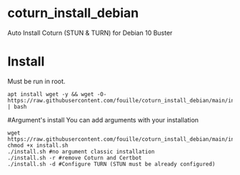 # coturn_install_debian
Auto Install Coturn (STUN &amp; TURN) for Debian 10 Buster

# Install
Must be run in root.
```
apt install wget -y && wget -O- https://raw.githubusercontent.com/fouille/coturn_install_debian/main/install.sh | bash
```
#Argument's install 
You can add arguments with your installation
```
wget https://raw.githubusercontent.com/fouille/coturn_install_debian/main/install.sh
chmod +x install.sh
./install.sh #no argument classic installation
./install.sh -r #remove Coturn and Certbot
./install.sh -d #Configure TURN (STUN must be already configured)
``` 
